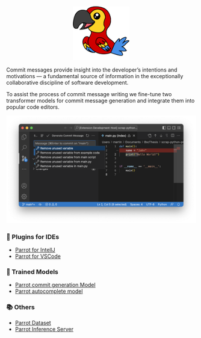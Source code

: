 <br>
<p align="center">
    <img src="images/logo.png" width="150">
</p>


Commit messages provide insight into the developer’s intentions and motivations — a fundamental source of information in
the exceptionally collaborative discipline of software development. 

To assist the process of commit message writing we fine-tune two transformer models for commit message generation and 
integrate them into popular code editors.

![](images/autocomplet-preview.png)


### 🔌 Plugins for IDEs
+ [Parrot for IntellJ](https://github.com/mamiksik/parrot-intellij)
+ [Parrot for VSCode](https://github.com/mamiksik/parrot-vscode)

### 🦾 Trained Models
+ [Parrot commit generation Model](https://huggingface.co/mamiksik/CommitPredictorT5PL)
+ [Parrot autocomplete model](https://huggingface.co/mamiksik/CodeBERTa-commit-message-autocomplete)

### 📚 Others
- [Parrot Dataset](https://huggingface.co/datasets/mamiksik/processed-commit-diffs)
- [Parrot Inference Server](https://github.com/mamiksik/ParrotInferenceServer)